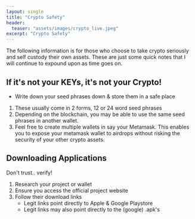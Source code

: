 ```yaml
---
layout: single
title: "Crypto Safety"
header:
  teaser: "assets/images/crypto_live.jpeg"
excerpt: "Crypto Safety"
---
```


The following information is for those who choose to take crypto seriously and self custody their own assets.  These are just some quick notes that I will continue to expound upon as time goes on.

## If it's not your KEYs, it's not your Crypto!
- Write down your seed phrases down & store them in a safe place
1. These usually come in 2 forms, 12 or 24 word seed phrases
2. Depending on the blockchain, you may be able to use the same seed phrases in another wallet.
3. Feel free to create multiple wallets in say your Metamask.  This enables you to expose your metamask wallet to airdrops without risking the security of your other crypto assets.

## Downloading Applications
Don't trust.. verify!
1. Research your project or wallet
2. Ensure you access the official project website
3. Follow their download links
	- Legit links point directly to Apple & Google Playstore 
	- Legit links may also point directly to the (google) .apk's

## 
